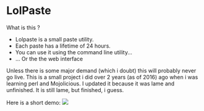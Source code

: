 # LolPaste

What is this ?
* Lolpaste is a small paste utility.
* Each paste has a lifetime of 24 hours.
* You can use it using the command line utility...
* ... Or the the web interface

Unless there is some major demand (which i doubt) this will probably never go live. 
This is a small project i did over 2 years (as of 2016) ago when i was learning perl and Mojolicious. I updated
it because it was lame and unfinished. It is still lame, but finished, i guess.  

Here is a short demo:
![](https://imgur.com/uncWZkn.gif)
